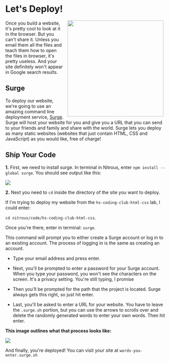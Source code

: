 # Let's Deploy!

<img src="https://s3.amazonaws.com/after-school-assets/rocketlaunch.gif" width="300px" align="right" hspace="10">

Once you build a website, it's pretty cool to look at it in the browser. But you can't share it. Unless you email them all the files and teach them how to open the files in browser, it's pretty useless. And your site definitely won't appear in Google search results.

## Surge

To deploy our website, we're going to use an amazing command line deployment service, [Surge](https://surge.sh/). Surge will host your website for you and give you a URL that you can send to your friends and family and share with the world. Surge lets you deploy as many static websites (websites that just contain HTML, CSS and JavaScript) as you would like, free of charge!

## Ship Your Code

**1.** First, we need to install surge. In terminal in Nitrous, enter `npm install --global surge`. You should see output like this:

<img src="https://s3.amazonaws.com/after-school-assets/install-surge.png">

**2.** Next you need to `cd` inside the directory of the site you want to deploy. 

If I'm trying to deploy my website from the `hs-coding-club-html-css` lab, I could enter: 

`cd nitrous/code/hs-coding-club-html-css`.

Once you're there, enter in terminal: `surge`.

This command will prompt you to either create a Surge account or log in to an existing account. The process of logging in is the same as creating an account.

+ Type your email address and press enter.

+ Next, you'll be prompted to enter a password for your Surge account. When you type your password, you won't see the characters on the screen. It's a privacy setting. You're still typing, I promise

+ Then you'll be prompted for the path that the project is located. Surge always gets this right, so just hit enter.

+ Last, you'll be asked to enter a URL for your website. You have to leave the `.surge.sh` portion, but you can use the arrows to scrolls over and delete the randomly generated words to enter your own words. Then hit enter.

**This image outlines what that process looks like:**

<img src="https://s3.amazonaws.com/after-school-assets/surge-deploy.png">

And finally, you're deployed! You can visit your site at `words-you-enter.surge.sh`





